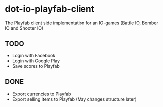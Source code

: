 # dot-io-playfab-client
The Playfab client side implementation for an IO-games (Battle IO, Bomber IO and Shooter IO)

## TODO
- Login with Facebook
- Login with Google Play
- Save scores to Playfab

## DONE
- Export currencies to Playfab
- Export selling items to Playfab (May changes structure later)
